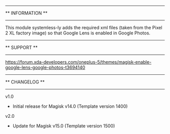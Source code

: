 *******************
**  INFORMATION  **
*******************

This module systemless-ly adds the required xml files (taken from the Pixel 2 XL factory image) so that Google Lens is enabled in Google Photos.

*******************
**    SUPPORT    **
*******************

https://forum.xda-developers.com/oneplus-5/themes/magisk-enable-google-lens-google-photos-t3694140

*******************
**   CHANGELOG   **
*******************

v1.0
- Initial release for Magisk v14.0 (Template version 1400)

v2.0
- Update for Magisk v15.0 (Template version 1500)
